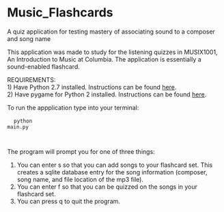 # Music_Flashcards
A quiz application for testing mastery of associating sound to a composer and song name

This application was made to study for the listening quizzes in MUSIX1001, An Introduction to Music at Columbia. The application is essentially a sound-enabled flashcard.

REQUIREMENTS: <br>
        1) Have Python 2.7 installed. Instructions can be found <a href="https://www.python.org/downloads/"> here</a>. <br>
        2) Have pygame for Python 2 installed. Instructions can be found <a href="https://www.pygame.org/wiki/GettingStarted"> here</a>.

To run the appplication type into your terminal: <pre> <code> python main.py </pre> </code>

The program will prompt you for one of three things:
  1) You can enter s so that you can add songs to your flashcard set. This creates a sqlite database entry for the song information (composer, song name, and file location of the mp3 file).
  2) You can enter f so that you can be quizzed on the songs in your flashcard set.
  3) You can press q to quit the program.
